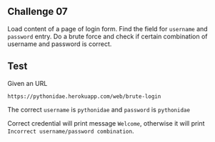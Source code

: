 ## Challenge 07

Load content of a page of login form. Find the field for `username` and `password` entry. Do a brute force and check if certain combination of username and password is correct.

## Test

Given an URL

```
https://pythonidae.herokuapp.com/web/brute-login
```

The correct `username` is `pythonidae` and `password` is `pythonidae`

Correct credential will print message `Welcome`, otherwise it will print `Incorrect username/password combination`.